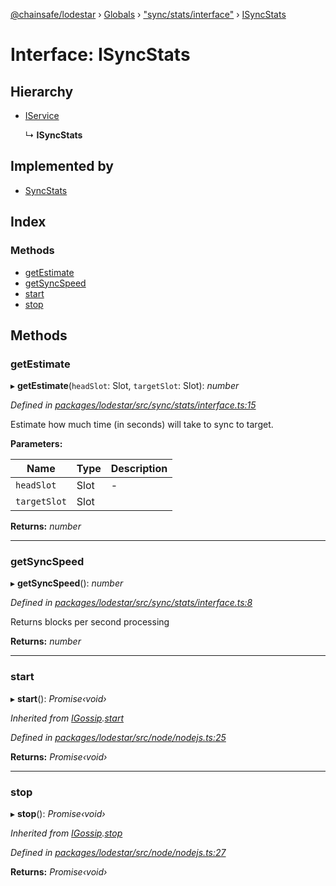[@chainsafe/lodestar](../README.md) › [Globals](../globals.md) › ["sync/stats/interface"](../modules/_sync_stats_interface_.md) › [ISyncStats](_sync_stats_interface_.isyncstats.md)

# Interface: ISyncStats

## Hierarchy

* [IService](_node_nodejs_.iservice.md)

  ↳ **ISyncStats**

## Implemented by

* [SyncStats](../classes/_sync_stats_stats_.syncstats.md)

## Index

### Methods

* [getEstimate](_sync_stats_interface_.isyncstats.md#getestimate)
* [getSyncSpeed](_sync_stats_interface_.isyncstats.md#getsyncspeed)
* [start](_sync_stats_interface_.isyncstats.md#start)
* [stop](_sync_stats_interface_.isyncstats.md#stop)

## Methods

###  getEstimate

▸ **getEstimate**(`headSlot`: Slot, `targetSlot`: Slot): *number*

*Defined in [packages/lodestar/src/sync/stats/interface.ts:15](https://github.com/ChainSafe/lodestar/blob/34417abad/packages/lodestar/src/sync/stats/interface.ts#L15)*

Estimate how much time (in seconds) will take to sync to target.

**Parameters:**

Name | Type | Description |
------ | ------ | ------ |
`headSlot` | Slot | - |
`targetSlot` | Slot |   |

**Returns:** *number*

___

###  getSyncSpeed

▸ **getSyncSpeed**(): *number*

*Defined in [packages/lodestar/src/sync/stats/interface.ts:8](https://github.com/ChainSafe/lodestar/blob/34417abad/packages/lodestar/src/sync/stats/interface.ts#L8)*

Returns blocks per second processing

**Returns:** *number*

___

###  start

▸ **start**(): *Promise‹void›*

*Inherited from [IGossip](_network_gossip_interface_.igossip.md).[start](_network_gossip_interface_.igossip.md#start)*

*Defined in [packages/lodestar/src/node/nodejs.ts:25](https://github.com/ChainSafe/lodestar/blob/34417abad/packages/lodestar/src/node/nodejs.ts#L25)*

**Returns:** *Promise‹void›*

___

###  stop

▸ **stop**(): *Promise‹void›*

*Inherited from [IGossip](_network_gossip_interface_.igossip.md).[stop](_network_gossip_interface_.igossip.md#stop)*

*Defined in [packages/lodestar/src/node/nodejs.ts:27](https://github.com/ChainSafe/lodestar/blob/34417abad/packages/lodestar/src/node/nodejs.ts#L27)*

**Returns:** *Promise‹void›*
